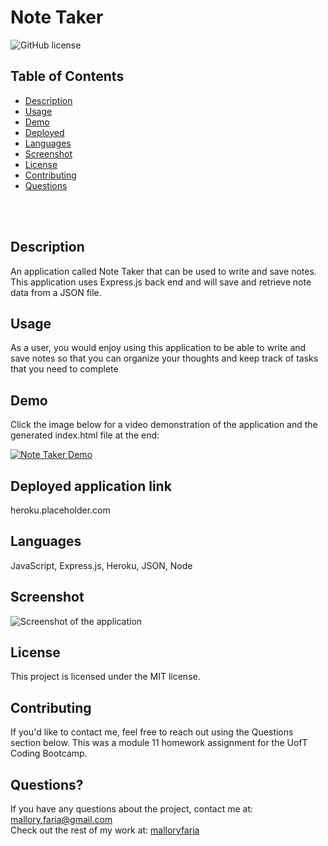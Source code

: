 #  Note Taker  <br />

![GitHub license](https://img.shields.io/badge/license-MIT-ff69b4.svg) <br />

## Table of Contents 

- [Description](#description)
- [Usage](#usage)
- [Demo](#demo)
- [Deployed](#deployedapplicationlink)
- [Languages](#languages)
- [Screenshot](#screenshot)
- [License](#license)
- [Contributing](#contributing)
- [Questions](#questions)

<br />
<br />

## Description

An application called Note Taker that can be used to write and save notes. This application uses Express.js back end and will save and retrieve note data from a JSON file.

## Usage

As a user, you would enjoy using this application to be able to write and save notes
so that you can organize your thoughts and keep track of tasks that you need to complete <br />

## Demo

Click the image below for a video demonstration of the application and the generated index.html file at the end:

[![Note Taker Demo](./assets/images/demoscreenshot.jpg?raw=true)](https://youtu.be/placeholder)


## Deployed application link

heroku.placeholder.com <br />

## Languages

JavaScript, Express.js, Heroku, JSON, Node <br />

## Screenshot

![Screenshot of the application](./assets/images/screenshot.jpg?raw=true) <br /> 


## License

  This project is licensed under the MIT license. <br />
  
## Contributing

If you'd like to contact me, feel free to reach out using the Questions section below. This was a module 11 homework assignment for the UofT Coding Bootcamp.<br />


## Questions?

If you have any questions about the project, contact me at: 
mallory.faria@gmail.com <br />
Check out the rest of my work at: 
[malloryfaria](https://github.com/malloryfaria/) <br />



